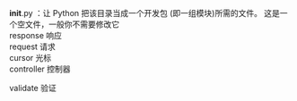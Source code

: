 ﻿__init__.py ：让 Python 把该目录当成一个开发包 (即一组模块)所需的文件。 这是一个空文件，一般你不需要修改它  
response 响应  
request 请求  
cursor 光标  
controller 控制器  

validate 验证  
